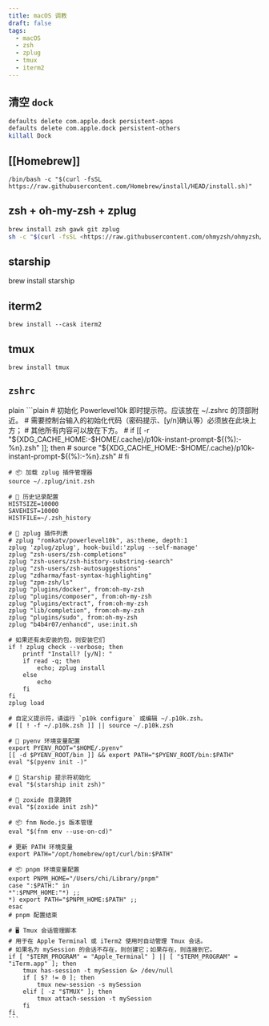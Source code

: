 ```yaml
---
title: macOS 调教
draft: false
tags:
  - macOS
  - zsh
  - zplug
  - tmux
  - iterm2
---
```

## 清空 `dock`
```bash
defaults delete com.apple.dock persistent-apps
defaults delete com.apple.dock persistent-others
killall Dock
```
## [[Homebrew]]

`/bin/bash -c "$(curl -fsSL https://raw.githubusercontent.com/Homebrew/install/HEAD/install.sh)"`

## zsh + oh-my-zsh + zplug

```bash
brew install zsh gawk git zplug
sh -c "$(curl -fsSL <https://raw.githubusercontent.com/ohmyzsh/ohmyzsh/master/tools/install.sh>)"
```

## starship

brew install starship

## iterm2

`brew install --cask iterm2`

## tmux

`brew install tmux`

## `zshrc`

   plain ```plain
    # 初始化 Powerlevel10k 即时提示符。应该放在 ~/.zshrc 的顶部附近。
    # 需要控制台输入的初始化代码（密码提示、[y/n]确认等）必须放在此块上方；
    # 其他所有内容可以放在下方。
    # if [[ -r "${XDG_CACHE_HOME:-$HOME/.cache}/p10k-instant-prompt-${(%):-%n}.zsh" ]]; then
    #   source "${XDG_CACHE_HOME:-$HOME/.cache}/p10k-instant-prompt-${(%):-%n}.zsh"
    # fi

    # 📦 加载 zplug 插件管理器
    source ~/.zplug/init.zsh

    # 🔧 历史记录配置
    HISTSIZE=10000
    SAVEHIST=10000
    HISTFILE=~/.zsh_history

    # 🚀 zplug 插件列表
    # zplug "romkatv/powerlevel10k", as:theme, depth:1
    zplug 'zplug/zplug', hook-build:'zplug --self-manage'
    zplug "zsh-users/zsh-completions"
    zplug "zsh-users/zsh-history-substring-search"
    zplug "zsh-users/zsh-autosuggestions"
    zplug "zdharma/fast-syntax-highlighting"
    zplug "zpm-zsh/ls"
    zplug "plugins/docker", from:oh-my-zsh
    zplug "plugins/composer", from:oh-my-zsh
    zplug "plugins/extract", from:oh-my-zsh
    zplug "lib/completion", from:oh-my-zsh
    zplug "plugins/sudo", from:oh-my-zsh
    zplug "b4b4r07/enhancd", use:init.sh

    # 如果还有未安装的包，则安装它们
    if ! zplug check --verbose; then
        printf "Install? [y/N]: "
        if read -q; then
            echo; zplug install
        else
            echo
        fi
    fi
    zplug load

    # 自定义提示符，请运行 `p10k configure` 或编辑 ~/.p10k.zsh。
    # [[ ! -f ~/.p10k.zsh ]] || source ~/.p10k.zsh

    # 🐍 pyenv 环境变量配置
    export PYENV_ROOT="$HOME/.pyenv"
    [[ -d $PYENV_ROOT/bin ]] && export PATH="$PYENV_ROOT/bin:$PATH"
    eval "$(pyenv init -)"

    # 🌌 Starship 提示符初始化
    eval "$(starship init zsh)"

    # 📂 zoxide 目录跳转
    eval "$(zoxide init zsh)"

    # 📦 fnm Node.js 版本管理
    eval "$(fnm env --use-on-cd)"

    # 更新 PATH 环境变量
    export PATH="/opt/homebrew/opt/curl/bin:$PATH"

    # 📦 pnpm 环境变量配置
    export PNPM_HOME="/Users/chi/Library/pnpm"
    case ":$PATH:" in
    *":$PNPM_HOME:"*) ;;
    *) export PATH="$PNPM_HOME:$PATH" ;;
    esac
    # pnpm 配置结束

    # 🖥️ Tmux 会话管理脚本
    # 用于在 Apple Terminal 或 iTerm2 使用时自动管理 Tmux 会话。
    # 如果名为 mySession 的会话不存在，则创建它；如果存在，则连接到它。
    if [ "$TERM_PROGRAM" = "Apple_Terminal" ] || [ "$TERM_PROGRAM" = "iTerm.app" ]; then
        tmux has-session -t mySession &> /dev/null
        if [ $? != 0 ]; then
            tmux new-session -s mySession
        elif [ -z "$TMUX" ]; then
            tmux attach-session -t mySession
        fi
    fi
    ```

